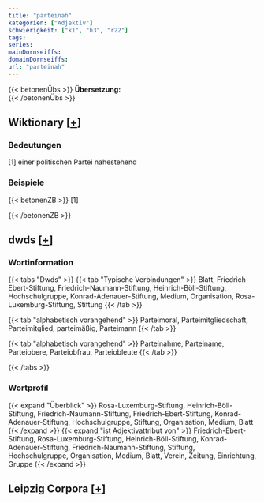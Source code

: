 ```yaml
---
title: "parteinah"
kategorien: ["Adjektiv"]
schwierigkeit: ["k1", "h3", "r22"]
tags:
series:
mainDornseiffs:
domainDornseiffs:
url: "parteinah"
---
```


{{< betonenÜbs >}}
**Übersetzung:**  
{{< /betonenÜbs >}}

## Wiktionary [[+](https://de.wiktionary.org/wiki/parteinah)]

### Bedeutungen
[1] einer politischen Partei nahestehend  

### Beispiele
{{< betonenZB >}}
[1]  

{{< /betonenZB >}}


## dwds [[+](https://www.dwds.de/wb/parteinah)]

### Wortinformation
{{< tabs "Dwds" >}}
{{< tab "Typische Verbindungen" >}}
Blatt, Friedrich-Ebert-Stiftung, Friedrich-Naumann-Stiftung, Heinrich-Böll-Stiftung, Hochschulgruppe, Konrad-Adenauer-Stiftung, Medium, Organisation, Rosa-Luxemburg-Stiftung, Stiftung
{{< /tab >}}

{{< tab "alphabetisch vorangehend" >}}
Parteimoral, Parteimitgliedschaft, Parteimitglied, parteimäßig, Parteimann
{{< /tab >}}

{{< tab "alphabetisch vorangehend" >}}
Parteinahme, Parteiname, Parteiobere, Parteiobfrau, Parteiobleute
{{< /tab >}}

{{< /tabs >}}

### Wortprofil
{{< expand "Überblick" >}} Rosa-Luxemburg-Stiftung, Heinrich-Böll-Stiftung, Friedrich-Naumann-Stiftung, Friedrich-Ebert-Stiftung, Konrad-Adenauer-Stiftung, Hochschulgruppe, Stiftung, Organisation, Medium, Blatt {{< /expand >}}
{{< expand "ist Adjektivattribut von" >}} Friedrich-Ebert-Stiftung, Rosa-Luxemburg-Stiftung, Heinrich-Böll-Stiftung, Konrad-Adenauer-Stiftung, Friedrich-Naumann-Stiftung, Stiftung, Hochschulgruppe, Organisation, Medium, Blatt, Verein, Zeitung, Einrichtung, Gruppe {{< /expand >}}

## Leipzig Corpora [[+](https://corpora.uni-leipzig.de/en/res?word=parteinah&corpusId=deu_newscrawl-public_2018)]

